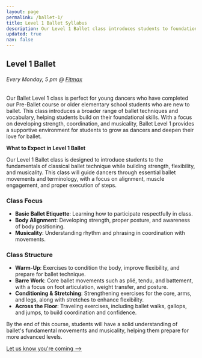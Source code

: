 ```yaml
---
layout: page  
permalink: /ballet-1/  
title: Level 1 Ballet Syllabus  
description: Our Level 1 Ballet class introduces students to foundational ballet techniques, terminology, and exercises, helping them build strength, flexibility, and musicality in a supportive environment.  
updated: true
nav: false
---
```

## Level 1 Ballet
###### Every Monday, 5 pm @ [Fitmax](https://maps.app.goo.gl/JBXejqFpaZuqY8uq5)
Our Ballet Level 1 class is perfect for young dancers who have completed our Pre-Ballet course or older elementary school students who are new to ballet. This class introduces a broader range of ballet techniques and vocabulary, helping students build on their foundational skills. With a focus on developing strength, coordination, and musicality, Ballet Level 1 provides a supportive environment for students to grow as dancers and deepen their love for ballet.

**What to Expect in Level 1 Ballet**

Our Level 1 Ballet class is designed to introduce students to the fundamentals of classical ballet technique while building strength, flexibility, and musicality. This class will guide dancers through essential ballet movements and terminology, with a focus on alignment, muscle engagement, and proper execution of steps.

### Class Focus
- **Basic Ballet Etiquette**: Learning how to participate respectfully in class.
- **Body Alignment**: Developing strength, proper posture, and awareness of body positioning.
- **Musicality**: Understanding rhythm and phrasing in coordination with movements.

### Class Structure
- **Warm-Up**: Exercises to condition the body, improve flexibility, and prepare for ballet technique.
- **Barre Work**: Core ballet movements such as plié, tendu, and battement, with a focus on foot articulation, weight transfer, and posture.
- **Conditioning & Stretching**: Strengthening exercises for the core, arms, and legs, along with stretches to enhance flexibility.
- **Across the Floor**: Traveling exercises, including ballet walks, gallops, and jumps, to build coordination and confidence.

By the end of this course, students will have a solid understanding of ballet's fundamental movements and musicality, helping them prepare for more advanced levels.

[Let us know you're coming ⟶](/registration)